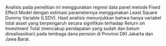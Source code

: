 Analisis pada penelitian ini menggunakan regresi data panel metode Fixed Effect Model dengan estimasi parameternya menggunakan Least Square Dummy Variable (LSDV). Hasil analisis menunjukkan bahwa hanya variabel total asset yang berpengaruh secara signifikan terhadap Return on Investment Total (mencakup pendapatan yang sudah dan belum direalisasikan) pada lembaga dana pension di Provinsi DKI Jakarta dan Jawa Barat.
